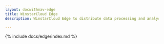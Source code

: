 ```yaml
---
layout: docwithnav-edge
title: WinstarCloud Edge
description: WinstarCloud Edge to distribute data processing and analysis using edge computing

---
```


{% include docs/edge/index.md %}